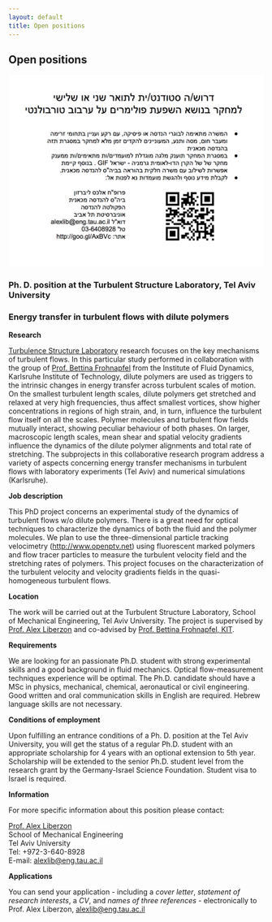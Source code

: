 ```yaml
---
layout: default
title: Open positions
---
```


## Open positions


<img src ="images/phd_announcement_gif.png" width ="600">


### Ph. D. position at the Turbulent Structure Laboratory, Tel Aviv University

### Energy transfer in turbulent flows with dilute polymers


**Research**

[Turbulence Structure Laboratory](http://goo.gl/AxBCv) research focuses on the key mechanisms of turbulent flows. In this particular study performed in collaboration with the group of [Prof. Bettina Frohnapfel](http://www.isl.kit.edu/558_519.php) from the Institute of Fluid Dynamics, Karlsruhe Institute of Technology, dilute polymers are used as triggers to the intrinsic changes in energy transfer across turbulent scales of motion. On the smallest turbulent length scales, dilute polymers get stretched and relaxed at very high frequencies, thus affect smallest vortices, show higher concentrations in regions of high strain, and, in turn, influence the turbulent flow itself on all the scales. Polymer molecules and turbulent flow fields mutually interact, showing peculiar behaviour of both phases. On larger, macroscopic length scales, mean shear and spatial velocity gradients influence the dynamics of the dilute polymer alignments and total rate of stretching. The subprojects in this collaborative research program address a variety of aspects concerning energy transfer mechanisms in turbulent flows with laboratory experiments (Tel Aviv) and numerical simulations (Karlsruhe).

**Job description**


This PhD project concerns an experimental study of the dynamics of turbulent flows w/o dilute polymers. There is a great need for optical techniques to characterize the dynamics of both the fluid and the polymer molecules. We plan to use the three-dimensional particle tracking velocimetry (http://www.openptv.net) using fluorescent marked polymers and flow tracer particles to measure the turbulent velocity field and the stretching rates of polymers. This project focuses on the characterization of the turbulent velocity and velocity gradients fields in the quasi-homogeneous turbulent flows. 

**Location**


The work will be carried out at the Turbulent Structure Laboratory, School of Mechanical Engineering, Tel Aviv University. The project is supervised by [Prof. Alex Liberzon](http://www.eng.tau.ac.il/~alexlib) and co-advised by [Prof. Bettina Frohnapfel, KIT](http://www.isl.kit.edu/558_519.php).

**Requirements**


We are looking for an passionate Ph.D. student with strong experimental skills and a good background in fluid mechanics. Optical flow-measurement techniques experience will be optimal. The Ph.D. candidate should have a MSc in physics, mechanical, chemical, aeronautical or civil engineering. Good written and oral communication skills in English are required. Hebrew language skills are not necessary.

**Conditions of employment**

Upon fulfilling an entrance conditions of a Ph. D. position at the Tel Aviv University, you will get the status of a regular Ph.D. student with an appropriate scholarship for 4 years with an optional extension to 5th year. Scholarship will be extended to the senior Ph.D. student level from the research grant by the Germany-Israel Science Foundation. Student visa to Israel is required. 

**Information**

For more specific information about this position please contact:

[Prof. Alex Liberzon](http://www.eng.tau.ac.il/~alexlib)  
School of Mechanical Engineering  
Tel Aviv University  
Tel: +972-3-640-8928  
E-mail: [alexlib@eng.tau.ac.il](mailto:alexlib@eng.tau.ac.il)

**Applications**


You can send your application - including a *cover letter*, *statement of research interests*, a *CV*, and *names of three references* - electronically to Prof. Alex Liberzon, [alexlib@eng.tau.ac.il](mailto:alexlib@eng.tau.ac.il)